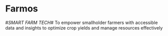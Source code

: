 # Farmos

#*SMART FARM TECH*#
To empower smallholder farmers with accessible data and insights to optimize crop yields and manage resources effectively
